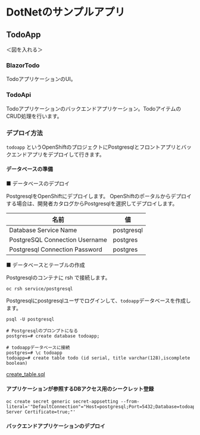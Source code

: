 # DotNetのサンプルアプリ

## TodoApp

＜図を入れる＞

### BlazorTodo
TodoアプリケーションのUI。

### TodoApi
Todoアプリケーションのバックエンドアプリケーション。TodoアイテムのCRUD処理を行います。

### デプロイ方法

`todoapp` というOpenShiftのプロジェクトにPostgresqlとフロントアプリとバックエンドアプリをデプロイして行きます。

#### データベースの準備

■ データベースのデプロイ

PostgresqlをOpenShiftにデプロイします。
OpenShiftのポータルからデプロイする場合は、開発者カタログからPostgresqlを選択してデプロイします。

|名前|値|
|---|---|
|Database Service Name|postgresql|
|PostgreSQL Connection Username|postgres|
|Postgresql Connection Password|postgres|

■ データベースとテーブルの作成

Postgresqlのコンテナに rsh で接続します。
```
oc rsh service/postgresql
```

Postgresqlにpostgresqlユーザでログインして、`todoapp`データベースを作成します。
```
psql -U postgresql

# Postgresqlのプロンプトになる
postgres=# create database todoapp;

# todoappデータベースに接続
postgres=# \c todoapp
todoapp=# create table todo (id serial, title varchar(128),iscomplete boolean)
```

[create_table.sql](./tools/create_table.sql) 

#### アプリケーションが参照するDBアクセス用のシークレット登録

```
oc create secret generic secret-appsetting --from-literal='"DefaultConnection"="Host=postgresql;Port=5432;Database=todoapp;Username=postgres;Password=postgres;Trust Server Certificate=true;"'
```


#### バックエンドアプリケーションのデプロイ